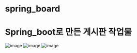 # spring_board
# Spring_boot로 만든 게시판 작업물 
![image](https://github.com/user-attachments/assets/5ac7561a-6cc7-4e9e-b6a0-819e511e1919)
![image](https://github.com/user-attachments/assets/1b3b4752-d6fb-415b-953b-163596e6f5df)
![image](https://github.com/user-attachments/assets/cae28dbe-cff4-4241-b6a8-0aaf8e12e769)
